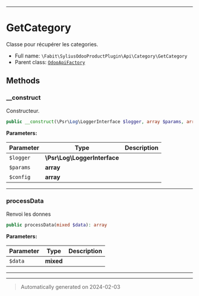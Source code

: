 ***

# GetCategory

Classe pour récupérer les categories.



* Full name: `\Fabit\SyliusOdooProductPlugin\Api\Category\GetCategory`
* Parent class: [`OdooApiFactory`](../../../SyliusOdooCorePlugin/OdooApiFactory.md)




## Methods


### __construct

Constructeur.

```php
public __construct(\Psr\Log\LoggerInterface $logger, array $params, array $config = []): mixed
```








**Parameters:**

| Parameter | Type | Description |
|-----------|------|-------------|
| `$logger` | **\Psr\Log\LoggerInterface** |  |
| `$params` | **array** |  |
| `$config` | **array** |  |





***

### processData

Renvoi les donnes

```php
public processData(mixed $data): array
```








**Parameters:**

| Parameter | Type | Description |
|-----------|------|-------------|
| `$data` | **mixed** |  |





***


***
> Automatically generated on 2024-02-03
